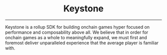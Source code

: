 <h1 align="center"> Keystone </h1>

---

Keystone is a rollup SDK for building onchain games hyper focused on performance and composability above all. We believe that in order for onchain games as a whole to meaningfully expand, we must first and foremost deliver unparalleled experience that the average player is familiar with.
